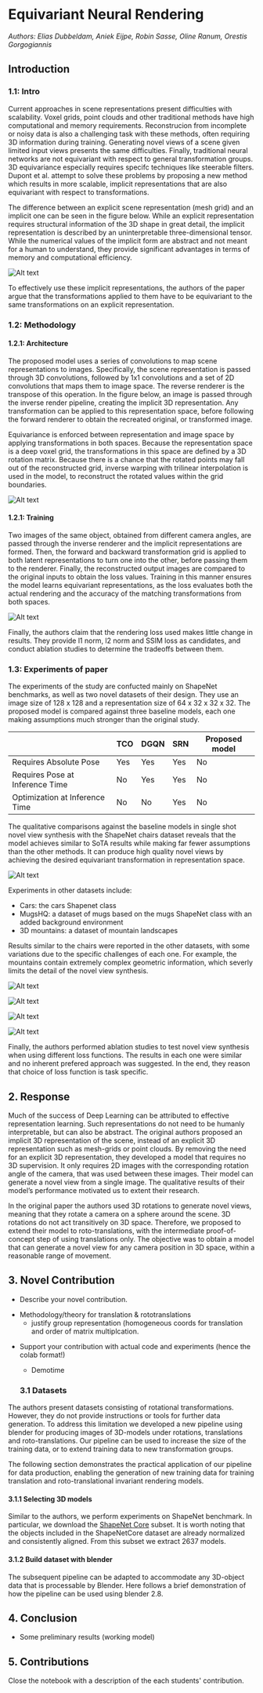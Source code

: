 # Equivariant Neural Rendering

*Authors: Elias Dubbeldam, Aniek Eijpe, Robin Sasse, Oline Ranum, Orestis Gorgogiannis*

## Introduction


### 1.1: Intro
<!-- The paper from Dupont et al. introduces an approach to render 2D images into implicit, equivariant 3D representations. The authors argue that the scene representations need not be explicit, as long as the transformations to it occur in an equivariant manner. Their model is trained on a dataset of rotation symmetries, learning to produce novel views from a single image of a scene. -->

Current approaches in scene representations present difficulties with scalability. Voxel grids, point clouds and other traditional methods have high computational and memory requirements. Reconstrucion from incomplete or noisy data is also a challenging task with these methods, often requiring 3D information during training. Generating novel views of a scene given limited input views presents the same difficulties. Finally, traditional neural networks are not equivariant with respect to general transformation groups. 3D equivariance especially requires specifc techniques like steerable filters. Dupont et al. attempt to solve these problems by proposing a new method which results in more scalable, implicit representations that are also equivariant with respect to transformations. 

The difference between an explicit scene representation (mesh grid) and an implicit one can be seen in the figure below. While an explicit representation requires structural information of the 3D shape in great detail, the implicit representation is described by an uninterpretable three-dimensional tensor. While the numerical values of the implicit form are abstract and not meant for a human to understand, they provide significant advantages in terms of memory and computational efficiency.

![Alt text](figs/figg2.png)

To effectively use these implicit representations, the authors of the paper argue that the transformations applied to them have to be equivariant to the same transformations on an explicit representation.

  
### 1.2: Methodology
 
#### 1.2.1: Architecture

The proposed model uses a series of convolutions to map scene representations to images. Specifically, the scene representation is passed through 3D convolutions, followed by 1x1 convolutions and a set of 2D convolutions that maps them to image space. The reverse renderer is the transpose of this operation. In the figure below, an image is passed through the inverse render pipeline, creating the implicit 3D representation. Any transformation can be applied to this representation space, before following the forward renderer to obtain the recreated original, or transformed image.

Equivariance is enforced between representation and image space by applying transformations in both spaces. Because the representation space is a deep voxel grid, the transformations in this space are defined by a 3D rotation matrix. Because there is a chance that the rotated points may fall out of the reconstructed grid, inverse warping with trilinear interpolation is used in the model, to reconstruct the rotated values within the grid boundaries.

![Alt text](figs/fig5.png)

#### 1.2.1: Training

Two images of the same object, obtained from different camera angles, are passed through the inverse renderer and the implicit representations are formed. Then, the forward and backward transformation grid is applied to both latent representations to turn one into the other, before passing them to the renderer. Finally, the reconstructed output images are compared to the original inputs to obtain the loss values. Training in this manner ensures the model learns equivariant representations, as the loss evaluates both the actual rendering and the accuracy of the matching transformations from both spaces.

![Alt text](figs/fig4.png)

Finally, the authors claim that the rendering loss used makes little change in results. They provide l1 norm, l2 norm and SSIM loss as candidates, and conduct ablation studies to determine the tradeoffs between them.


### 1.3: Experiments of paper

The experiments of the study are confucted mainly on ShapeNet benchmarks, as well as two novel datasets of their design. They use an image size of 128 x 128 and a representation size of 64 x 32 x 32 x 32. The proposed model is compared against three baseline models, each one making assumptions much stronger than the original study.

|   | TCO  |  DGQN | SRN  | Proposed model  |
|---|---|---|---|---|
| Requires Absolute Pose  | Yes  | Yes | Yes | No |
| Requires Pose at Inference Time  | No  | Yes | Yes | No |
| Optimization at Inference Time  | No  | No | Yes | No |

The qualitative comparisons against the baseline models in single shot novel view synthesis with the ShapeNet chairs dataset reveals that the model achieves similar to SoTA results while making far fewer assumptions than the other methods. It can produce high quality novel views by achieving the desired equivariant transformation in representation space.

![Alt text](figs/results.png)

Experiments in other datasets include:

- Cars: the cars Shapenet class
- MugsHQ: a dataset of mugs based on the mugs ShapeNet class with an added background environment
- 3D mountains: a dataset of mountain landscapes

Results similar to the chairs were reported in the other datasets, with some variations due to the specific challenges of each one. For example, the mountains contain extremely complex geometric information, which severly limits the detail of the novel view synthesis.

![Alt text](figs/chairs.png) 

![Alt text](figs/cars.png) 

![Alt text](figs/mugs.png) 

![Alt text](figs/mountains.png)

Finally, the authors performed ablation studies to test novel view synthesis when using different loss functions. The results in each one were similar and no inherent prefered approach was suggested. In the end, they reason that choice of loss function is task specific.

## 2. Response 

Much of the success of Deep Learning can be attributed to effective representation learning. Such representations do not need to be humanly interpretable, but can also be abstract. The original authors proposed an implicit 3D representation of the scene, instead of an explicit 3D representation such as mesh-grids or point clouds. By removing the need for an explicit 3D representation, they developed a model that requires no 3D supervision. It only requires 2D images with the corresponding rotation angle of the camera, that was used between these images. Their model can generate a novel view from a single image. The qualitative results of their model’s performance motivated us to extent their research.

In the original paper the authors used 3D rotations to generate novel views, meaning that they rotate a camera on a sphere around the scene. 3D rotations do not act transitively on 3D space. Therefore, we proposed to extend their model to roto-translations, with the intermediate proof-of-concept step of using translations only. The objective was to obtain a model that can generate a novel view for any camera position in 3D space, within a reasonable range of movement.

## 3. Novel Contribution
- Describe your novel contribution.
* Methodology/theory for translation & rototranslations
  - justify group representation (homogeneous coords for translation and order of matrix multiplcation. 

- Support your contribution with actual code and experiments (hence the colab format!)
  - Demotime

  ### 3.1 Datasets

The authors present datasets consisting of rotational transformations. However, they do not provide instructions or tools for further data generation. To address this limitation we developed a new pipeline using blender for producing images of 3D-models under rotations, translations and roto-translations. Our pipeline can be used to increase the size of the training data, or to extend training data to new transformation groups.

The following section demonstrates the practical application of our pipeline for data production, enabling the generation of new training data for training translation and roto-translational invariant rendering models.

#### 3.1.1 Selecting 3D models
Similar to the authors, we perform experiments on ShapeNet benchmark. In particular, we download the [ShapeNet Core](https://shapenet.org/download/shapenetcore) subset. It is worth noting that the objects included in the ShapeNetCore dataset are already normalized and consistently aligned. From this subset we extract 2637 models.

#### 3.1.2 Build dataset with blender 

The subsequent pipeline can be adapted to accommodate any 3D-object data that is processable by Blender. Here follows a brief demonstration of how the pipeline can be used using blender 2.8. 

## 4. Conclusion

- Some preliminary results (working model)

## 5. Contributions 

Close the notebook with a description of the each students' contribution.
